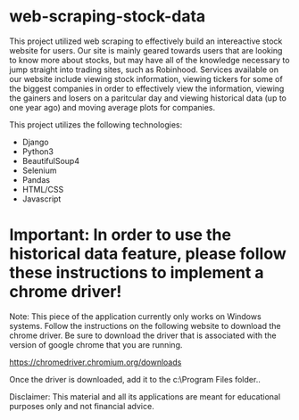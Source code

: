 # web-scraping-stock-data

This project utilized web scraping to effectively build an intereactive stock website for users. Our site is mainly geared towards users that are looking to know more about stocks, but may have all of the knowledge necessary to jump straight into trading sites, such as Robinhood. Services available on our website include viewing stock information, viewing tickers for some of the biggest companies in order to effectively view the information, viewing the gainers and losers on a paritcular day and viewing historical data (up to one year ago) and moving average plots for companies. 

This project utilizes the following technologies: 
- Django
- Python3 
- BeautifulSoup4
- Selenium
- Pandas
- HTML/CSS
- Javascript

# Important: In order to use the historical data feature, please follow these instructions to implement a chrome driver!
Note: This piece of the application currently only works on Windows systems.
Follow the instructions on the following website to download the chrome driver. Be sure to download the driver that is associated with the version of google chrome that you are running. 

https://chromedriver.chromium.org/downloads

Once the driver is downloaded, add it to the c:\\Program Files folder.. 


Disclaimer: This material and all its applications are meant for educational purposes only and not financial advice.
